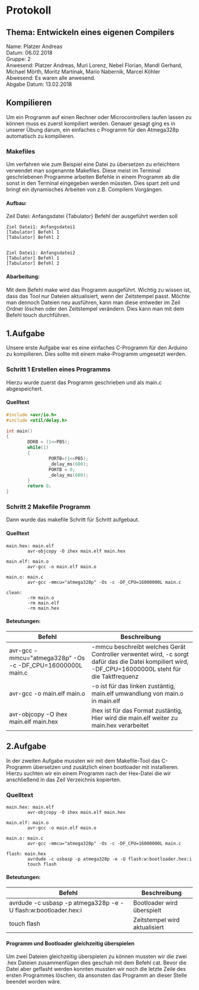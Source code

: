 # Protokoll
## Thema: Entwickeln eines eigenen Compilers

Name: Platzer Andreas <br>
Datum: 06.02.2018 <br>
Gruppe: 2 <br>
Anwesend: Platzer Andreas, Muri Lorenz, Nebel Florian, Mandl Gerhard, Michael Mörth, Moritz Martinak, Mario Nabernik, Marcel Köhler <br>
Abwesend: Es waren alle anwesend. <br>
Abgabe Datum: 13.02.2018 <br>

## Kompilieren

Um ein Programm auf einen Rechner oder Microcontrollers laufen lassen zu können muss es zuerst kompiliert werden. Genauer gesagt ging es in unserer Übung darum, ein einfaches c Programm für den Atmega328p automatisch zu kompilieren.
 

### Makefiles 
Um verfahren wie zum Beispiel eine Datei zu übersetzen zu erleichtern verwendet man sogenannte Makefiles. Diese meist im Terminal geschriebenen Programme arbeiten Befehle in einem Programm ab die sonst in den Terminal eingegeben werden müssten. Dies spart zeit und bringt ein dynamisches Arbeiten von z.B. Compilern Vorgängen.

#### Aufbau:
Zeil Datei: Anfangsdatei
{Tabulator} Befehl der ausgeführt werden soll
```
Ziel Datei1: Anfangsdatei1 
[Tabulator] Befehl 1  
[Tabulator] Befehl 2 
 

Ziel Datei1: Anfangsdatei2
[Tabulator] Befehl 1  
[Tabulator] Befehl 2  
```

#### Abarbeitung:
Mit dem Befehl make wird das Programm ausgeführt. Wichtig zu wissen ist, dass das Tool nur Dateien aktualisiert, wenn der Zeitstempel passt. Möchte man dennoch Dateien neu ausführen, kann man diese entweder im Zeil Ordner löschen oder den Zeitstempel verändern. Dies kann man mit dem Befehl touch durchführen.


## 1.Aufgabe 
Unsere erste Aufgabe war es eine einfaches C-Programm für den Arduino zu kompilieren. Dies sollte mit einem make-Programm umgesetzt werden.
### Schritt 1 Erstellen eines Programms
Hierzu wurde zuerst das Programm geschrieben und als main.c abgespeichert.

#### Quelltext

```c
#include <avr/io.h>
#include <util/delay.h>

int main()
{
        DDRB = (1<<PB5);
        while(1)
        {
                PORTB=(1<<PB5);
                _delay_ms(600);
                PORTB = 0;
                _delay_ms(600);
        }
        return 0;
}
```
### Schritt 2 Makefile Programm
Dann wurde das makefile Schritt für Schritt aufgebaut.

#### Quelltext

```
main.hex: main.elf
        avr-objcopy -O ihex main.elf main.hex

main.elf: main.o
        avr-gcc -o main.elf main.o

main.o: main.c
        avr-gcc -mmcu="atmega328p" -Os -c -DF_CPU=16000000L main.c

clean:
        -rm main.o
        -rm main.elf
        -rm main.hex
```  

#### Beteutungen:

Befehl | Beschreibung
------ | ---------
avr-gcc -mmcu="atmega328p" -Os -c -DF_CPU=16000000L main.c | -mmcu beschreibt welches Gerät Controller verwentet wird, -c sorgt dafür das die Datei kompiliert wird, -DF_CPU=16000000L steht für die Taktfrequenz
avr-gcc -o main.elf main.o | -o ist für das linken zustäntig, main.elf umwandlung von main.o in main.elf 
avr-objcopy -O ihex main.elf main.hex | ihex ist für das Format zustäntig, Hier wird die main.elf weiter zu main.hex verarbeitet



## 2.Aufgabe

In der zweiten Aufgabe mussten wir mit dem Makefile-Tool das C-Programm übersetzen und zusätzlich einen bootloader mit installieren. Hierzu suchten wir ein einem Programm nach der Hex-Datei die wir anschließend in das Zeil Verzeichnis kopierten. 

### Quelltext
```
main.hex: main.elf
        avr-objcopy -O ihex main.elf main.hex

main.elf: main.o
        avr-gcc -o main.elf main.o

main.o: main.c
        avr-gcc -mmcu="atmega328p" -Os -c -DF_CPU=16000000L main.c

flash: main.hex
        avrdude -c usbasp -p atmega328p -e -U flash:w:bootloader.hex:i
        touch flash
```
#### Beteutungen:

Befehl | Beschreibung
------ | ---------
avrdude -c usbasp -p atmega328p -e -U flash:w:bootloader.hex:i | Bootloader wird überspielt
touch flash | Zeitstempel wird aktualisiert

#### Programm und Bootloader gleichzeitig überspielen 

Um zwei Dateien gleichzeitig überspielen zu können mussten wir die zwei .hex Dateien zusammenfügen dies geschah mit dem Befehl cat. Bevor die Datei aber geflasht werden konnten mussten wir noch die letzte Zeile des ersten Programmes löschen, da ansonsten das Programm an dieser Stelle beendet worden wäre.



